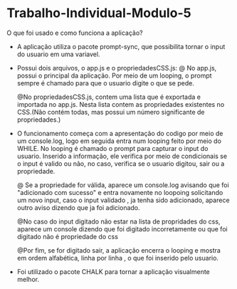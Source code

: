 # Trabalho-Individual-Modulo-5

O que foi usado e como funciona a aplicação?


- A aplicação utiliza o pacote prompt-sync, que possibilita tornar o input do usuario em uma variavel.


- Possui dois arquivos, o app.js e o propriedadesCSS.js:
    @ No app.js, possui o principal da aplicação. Por meio de um looping, o prompt sempre é chamado para que o usuario digite o que se pede.

    @No propriedadesCSS.js, contem uma lista que é exportada e importada no app.js. Nesta lista contem as propriedades existentes no CSS.(Não contém todas, mas possui um número significante de propriedades.)



- O funcionamento começa com a apresentação do codigo por meio de um console.log, logo em seguida entra num looping feito por meio do WHILE. No looping é chamado o prompt para capturar o input do usuario. Inserido a informação, ele verifica por meio de condicionais se o input é valido ou não, no caso, verifica se o usuario digitou, sair ou a propriedade.

    @ Se a propriedade for válida, aparece um console.log avisando que foi "adicionado com sucesso" e entra novamente no loopoing solicitando um novo input, caso o input validado , ja tenha sido adicionado, aparece outro aviso dizendo que ja foi adicionado.

    @No caso do input digitado não estar na lista de propridades do css, aparece um console dizendo que foi digitado incorretamente ou que foi digitado não é propriedade do css

    @Por fim, se for digitado sair, a aplicação encerra o looping e mostra em ordem alfabética, linha por linha , o que foi inserido pelo usuario.

- Foi utilizado o pacote CHALK para tornar a aplicação visualmente melhor.


